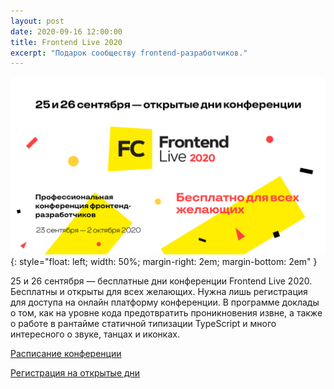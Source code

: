 ```yaml
---
layout: post
date: 2020-09-16 12:00:00
title: Frontend Live 2020
excerpt: "Подарок сообществу frontend-разработчиков."
---
```


![Frontend Live 2020](/assets/img/results/frontend-live-2020.png){: style="float: left; width: 50%; margin-right: 2em; margin-bottom: 2em" }

25 и 26 сентября — бесплатные дни конференции Frontend Live 2020.
Бесплатны и открыты для всех желающих. Нужна лишь регистрация для доступа на онлайн платформу конференции.
В программе доклады о том, как на уровне кода предотвратить проникновения извне, а также о работе в рантайме статичной типизации TypeScript и  много интересного о звуке, танцах и иконках.

[Расписание конференции](https://bit.ly/2ZGOejA)

[Регистрация на открытые дни](https://bit.ly/35FteO1)

